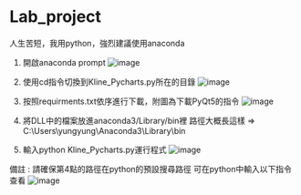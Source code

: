# Lab_project

人生苦短，我用python，強烈建議使用anaconda
1. 開啟anaconda prompt
![image](https://github.com/yhzbambu/Lab_project/blob/windows/1.PNG)

2. 使用cd指令切換到Kline_Pycharts.py所在的目錄
![image](https://github.com/yhzbambu/Lab_project/blob/windows/2.PNG)

3. 按照requirments.txt依序進行下載，附圖為下載PyQt5的指令
![image](https://github.com/yhzbambu/Lab_project/blob/windows/3.PNG)

4. 將DLL中的檔案放進anaconda3/Library/bin裡
路徑大概長這樣 => C:\Users\yungyung\Anaconda3\Library\bin

5. 輸入python Kline_Pycharts.py運行程式
![image](https://github.com/yhzbambu/Lab_project/blob/windows/4.PNG)

備註 : 請確保第4點的路徑在python的預設搜尋路徑
       可在python中輸入以下指令查看
       ![image](https://github.com/yhzbambu/Lab_project/blob/windows/5.PNG)
